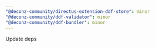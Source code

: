 ```yaml
---
"@deconz-community/directus-extension-ddf-store": minor
"@deconz-community/ddf-validator": minor
"@deconz-community/ddf-bundler": minor
---
```


Update deps
